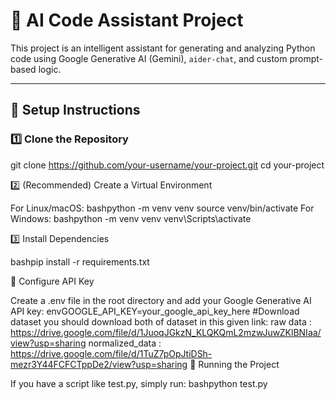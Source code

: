 # 🤖 AI Code Assistant Project

This project is an intelligent assistant for generating and analyzing Python code using Google Generative AI (Gemini), `aider-chat`, and custom prompt-based logic.

---

## 🔧 Setup Instructions

### 1️⃣ Clone the Repository

git clone https://github.com/your-username/your-project.git
cd your-project

2️⃣ (Recommended) Create a Virtual Environment

For Linux/macOS:
bashpython -m venv venv
source venv/bin/activate
For Windows:
bashpython -m venv venv
venv\Scripts\activate

3️⃣ Install Dependencies

bashpip install -r requirements.txt

🔐 Configure API Key

Create a .env file in the root directory and add your Google Generative AI API key:
envGOOGLE_API_KEY=your_google_api_key_here
#Download dataset
you should download both of dataset in this given link:
raw data : https://drive.google.com/file/d/1JuoqJGkzN_KLQKQmL2mzwJuwZKlBNIaa/view?usp=sharing
normalized_data : https://drive.google.com/file/d/1TuZ7pOpJtiDSh-mezr3Y44FCFCTppDe2/view?usp=sharing
🚀 Running the Project

If you have a script like test.py, simply run:
bashpython test.py
